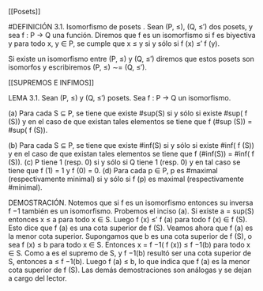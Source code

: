 [[Posets]]




#DEFINICIÓN 3.1. 
 Isomorfismo de posets . Sean (P, ≤), (Q, ≤′) dos posets, y sea f : P → Q
una función. Diremos que f es un isomorfismo si f es biyectiva y para todo x, y ∈ P, se cumple que 
					x ≤ y si y sólo si f (x) ≤′ f (y). 



Si existe un isomorfismo entre (P, ≤) y (Q, ≤′) diremos que estos posets son isomorfos y escribiremos (P, ≤) ∼= (Q, ≤′).

[[SUPREMOS E INFIMOS]]

LEMA 3.1. Sean (P, ≤) y (Q, ≤′) posets. Sea f : P → Q un isomorfismo.

(a) Para cada S ⊆ P, se tiene que existe #sup(S) si y sólo si existe #sup( f (S)) y en el caso de
que existan tales elementos se tiene que f (#sup (S)) = #sup( f (S)).


(b) Para cada S ⊆ P, se tiene que existe #inf(S) si y sólo si existe #inf( f (S)) y en el caso de que existan tales elementos se tiene que f (#inf(S)) = #inf( f (S)).
(c) P tiene 1 (resp. 0) si y sólo si Q tiene 1 (resp. 0) y en tal caso se tiene que f (1) = 1 y
f (0) = 0.
(d) Para cada p ∈ P, p es #maximal (respectivamente minimal) si y sólo si f (p) es maximal
(respectivamente #minimal).




DEMOSTRACIÓN. Notemos que si f es un isomorfismo entonces su inversa f −1 también es
un isomorfismo. Probemos el inciso (a). Si existe a = sup(S) entonces x ≤ a para todo x ∈ S.
Luego f (x) ≤′ f (a) para todo f (x) ∈ f (S). Esto dice que f (a) es una cota superior de f (S).
Veamos ahora que f (a) es la menor cota superior. Supongamos que b es una cota superior
de f (S), o sea f (x) ≤ b para todo x ∈ S. Entonces x = f −1( f (x)) ≤ f −1(b) para todo x ∈ S.
Como a es el supremo de S, y f −1(b) resultó ser una cota superior de S, entonces a ≤ f −1(b).
Luego f (a) ≤ b, lo que indica que f (a) es la menor cota superior de f (S).
Las demás demostraciones son análogas y se dejan a cargo del lector. 
